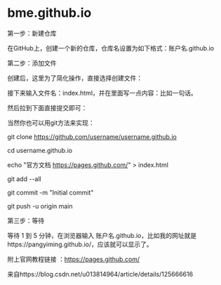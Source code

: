 # bme.github.io

第一步：新建仓库

在GitHub上，创建一个新的仓库，仓库名设置为如下格式：账户名.github.io

第二步：添加文件

创建后，这里为了简化操作，直接选择创建文件：

接下来输入文件名：index.html，并在里面写一点内容：比如一句话。


然后拉到下面直接提交即可：

当然你也可以用git方法来实现：

git clone https://github.com/username/username.github.io

cd username.github.io

echo "官方文档 https://pages.github.com/" > index.html

git add --all

git commit -m "Initial commit"

git push -u origin main

第三步：等待

等待 1 到 5 分钟，在浏览器输入 账户名.github.io，比如我的网址就是https://pangyiming.github.io/，应该就可以显示了。

附上官网教程链接 ：https://pages.github.com/

来自https://blog.csdn.net/u013814964/article/details/125666616 
